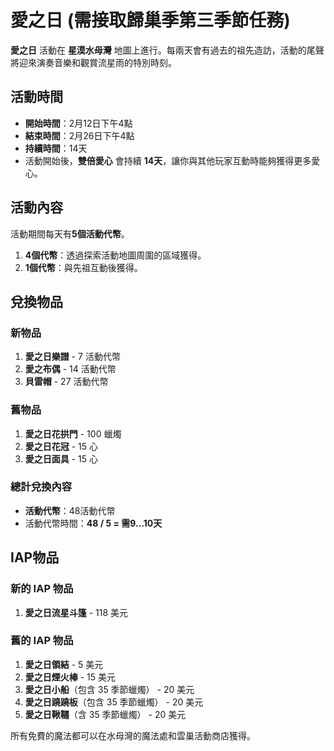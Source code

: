# 愛之日 (需接取歸巢季第三季節任務)

**愛之日** 活動在 **星漠水母灣** 地圖上進行。每兩天會有過去的祖先造訪，活動的尾聲將迎來演奏音樂和觀賞流星雨的特別時刻。

## 活動時間
- **開始時間**：2月12日下午4點
- **結束時間**：2月26日下午4點
- **持續時間**：14天
- 活動開始後，**雙倍愛心** 會持續 **14天**，讓你與其他玩家互動時能夠獲得更多愛心。

## 活動內容
活動期間每天有**5個活動代幣**。
  1. **4個代幣**：透過探索活動地圖周圍的區域獲得。
  2. **1個代幣**：與先祖互動後獲得。

## 兌換物品

### 新物品
1. **愛之日樂譜** - 7 活動代幣
2. **愛之布偶** - 14 活動代幣
3. **貝雷帽** - 27 活動代幣

### 舊物品
1. **愛之日花拱門** - 100 蠟燭
2. **愛之日花冠** - 15 心
3. **愛之日面具** - 15 心

### 總計兌換內容
- **活動代幣**：48活動代幣
- 活動代幣時間：**48 / 5 = 需9...10天**

## IAP物品

### 新的 IAP 物品
1. **愛之日流星斗篷** - 118 美元

### 舊的 IAP 物品
1. **愛之日領結** - 5 美元
2. **愛之日煙火棒** - 15 美元
3. **愛之日小船**（包含 35 季節蠟燭） - 20 美元
4. **愛之日蹺蹺板**（包含 35 季節蠟燭） - 20 美元
5. **愛之日鞦韆**（含 35 季節蠟燭） - 20 美元

所有免費的魔法都可以在水母灣的魔法處和雲巢活動商店獲得。